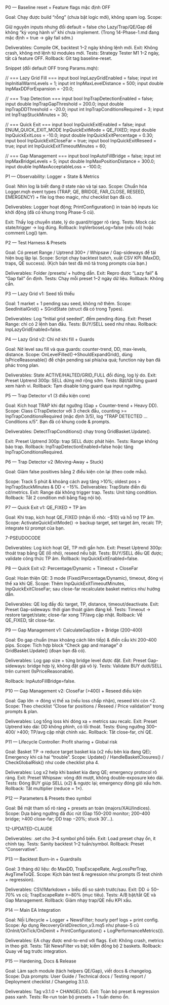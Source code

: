 P0 — Baseline reset + Feature flags mặc định OFF

Goal: Chạy được build “rỗng” (chưa bật logic mới), không spam log.
Scope:

Giữ nguyên inputs nhưng đổi default = false cho Lazy/Trap/QE/Gap để không “kỳ vọng hành vi” khi chưa implement. (Trong 14-Phase-1.md đang mặc định = true → gây fail sớm.) 



Deliverables: Compile OK, backtest 1–2 ngày không lệnh mới.
Exit: Không crash, không mở lệnh từ modules mới.
Tests: Strategy Tester M1 1–2 ngày, tất cả feature OFF.
Rollback: Git tag baseline-reset.

Snippet (đổi default OFF trong Params.mqh):

// === Lazy Grid Fill ===
input bool InpLazyGridEnabled = false;
input int  InpInitialWarmLevels = 1;
input int  InpMaxLevelDistance = 500;
input double InpMaxDDForExpansion = -20.0;

// === Trap Detection ===
input bool   InpTrapDetectionEnabled = false;
input double InpTrapGapThreshold = 200.0;
input double InpTrapDDThreshold = -20.0;
input int    InpTrapConditionsRequired = 3;
input int    InpTrapStuckMinutes = 30;

// === Quick Exit ===
input bool   InpQuickExitEnabled = false;
input ENUM_QUICK_EXIT_MODE InpQuickExitMode = QE_FIXED;
input double InpQuickExitLoss = -10.0;
input double InpQuickExitPercentage = 0.30;
input bool   InpQuickExitCloseFar = true;
input bool   InpQuickExitReseed = true;
input int    InpQuickExitTimeoutMinutes = 60;

// === Gap Management ===
input bool   InpAutoFillBridge = false;
input int    InpMaxBridgeLevels = 5;
input double InpMaxPositionDistance = 300.0;
input double InpMaxAcceptableLoss = -100.0;


P1 — Observability: Logger + State & Metrics

Goal: Nhìn log là biết đang ở state nào và tại sao.
Scope: Chuẩn hóa Logger.mqh event types (TRAP, QE, BRIDGE, FAR_CLOSE, RESEED, EMERGENCY) + file log theo magic, như checklist bạn đã có. 




Deliverables: Logger hoạt động; PrintConfiguration() in toàn bộ inputs lúc khởi động (đã có khung trong Phase-5 cũ). 


Exit: Thấy log chuyển state, lý do guard/trigger rõ ràng.
Tests: Mock các state/trigger → log đúng.
Rollback: InpVerboseLog=false (nếu có) hoặc comment Log() tạm.

P2 — Test Harness & Presets

Goal: Có preset Range / Uptrend 300+ / Whipsaw / Gap-sideways để tái hiện bug lặp lại.
Scope: Script chạy backtest batch, xuất CSV KPI (MaxDD, traps, QE success). (Kịch bản test đã mô tả trong prompts của bạn.) 




Deliverables: Folder /presets/ + hướng dẫn.
Exit: Repro được “Lazy fail” & “Gap fail” ổn định.
Tests: Chạy mỗi preset 1–2 ngày dữ liệu.
Rollback: Không cần.

P3 — Lazy Grid v1: Seed tối thiểu

Goal: 1 market + 1 pending sau seed, không nở thêm.
Scope: SeedInitialGrid() + SGridState (struct đã có trong Types). 


Deliverables: Log “Initial grid seeded”, đếm pending đúng.
Exit: Preset Range: chỉ có 2 lệnh ban đầu.
Tests: BUY/SELL seed như nhau.
Rollback: InpLazyGridEnabled=false.

P4 — Lazy Grid v2: Chỉ nở khi fill + Guards

Goal: Nở level sau fill và qua guards: counter-trend, DD, max-levels, distance.
Scope: OnLevelFilled()->ShouldExpandGrid(), dùng IsPriceReasonable() để chặn pending sai phía/xa quá; function này bạn đã phác trong plan. 



Deliverables: State ACTIVE/HALTED/GRID_FULL đổi đúng, log lý do.
Exit: Preset Uptrend 300p: SELL dừng mở rộng sớm.
Tests: Bật/tắt từng guard xem hành vi.
Rollback: Tạm disable từng guard qua input ngưỡng.

P5 — Trap Detector v1 (3 điều kiện core)

Goal: Kích hoạt TRAP khi đạt ngưỡng (Gap + Counter-trend + Heavy DD).
Scope: Class CTrapDetector với 3 check đầu, counting >= InpTrapConditionsRequired (mặc định 3/5), log “TRAP DETECTED … Conditions x/5”. Bạn đã có khung code & prompts. 


 




Deliverables: DetectTrapConditions() chạy trong GridBasket.Update(). 



Exit: Preset Uptrend 300p: trap SELL được phát hiện.
Tests: Range không báo trap.
Rollback: InpTrapDetectionEnabled=false hoặc tăng InpTrapConditionsRequired.

P6 — Trap Detector v2 (Moving-Away + Stuck)

Goal: Giảm false positives bằng 2 điều kiện còn lại (theo code mẫu). 

Scope: Track 5 phút & khoảng cách avg tăng >10%; oldest pos > InpTrapStuckMinutes & DD < −15%.
Deliverables: TrapState điền đủ cờ/metrics.
Exit: Range dài không trigger trap.
Tests: Unit từng condition.
Rollback: Tắt 2 condition mới bằng flag nội bộ.

P7 — Quick Exit v1: QE_FIXED + TP âm

Goal: Khi trap, kích hoạt QE_FIXED (nhận lỗ nhỏ: −$10) và hỗ trợ TP âm.
Scope: ActivateQuickExitMode() → backup target, set target âm, recalc TP; integrate từ prompt của bạn. 



 

7-PSEUDOCODE


Deliverables: Log kích hoạt QE, TP mới gần hơn.
Exit: Preset Uptrend 300p: thoát trap bằng QE (lỗ nhỏ), reseed nếu bật.
Tests: BUY/SELL đều QE được; validate công thức TP âm.
Rollback: InpQuickExitEnabled=false.

P8 — Quick Exit v2: Percentage/Dynamic + Timeout + CloseFar

Goal: Hoàn thiện QE: 3 mode (Fixed/Percentage/Dynamic), timeout, đóng vị thế xa khi QE.
Scope: Thêm InpQuickExitTimeoutMinutes, InpQuickExitCloseFar; sau close-far recalculate basket metrics như hướng dẫn. 




Deliverables: QE log đầy đủ: target, TP, distance, timeout/deactivate.
Exit: Preset Gap-sideways: thời gian thoát giảm đáng kể.
Tests: Timeout → restore target/state; close-far xong TP/avg cập nhật.
Rollback: Về QE_FIXED, tắt close-far.

P9 — Gap Management v1: CalculateGapSize + Bridge (200–400)

Goal: Đo gap chuẩn (max khoảng cách liên tiếp) & điền cầu khi 200–400 pips.
Scope: Tích hợp block “Check gap and manage” ở GridBasket.Update() (đoạn bạn đã có). 



 




Deliverables: Log gap size + từng bridge level được đặt.
Exit: Preset Gap-sideways: bridge hợp lý, không đặt giá vô lý.
Tests: Validate BUY dưới/SELL trên current (IsPriceReasonable). 




Rollback: InpAutoFillBridge=false.

P10 — Gap Management v2: CloseFar (>400) + Reseed điều kiện

Goal: Gap lớn → đóng vị thế xa (nếu loss chấp nhận), reseed khi còn <2.
Scope: Theo checklist “Close far positions / Reseed / Price validation” trong prompts & plan. 



 




Deliverables: Log tổng loss khi đóng xa + metrics sau recalc.
Exit: Preset Uptrend kéo dài: DD không phình, có lối thoát.
Tests: Đúng ngưỡng 300–400/ >400; TP/avg cập nhật chính xác.
Rollback: Tắt close-far, chỉ QE.

P11 — Lifecycle Controller: Profit sharing + Global risk

Goal: Basket TP → reduce target basket kia (x2 nếu bên kia đang QE); Emergency khi cả hai “trouble”.
Scope: Update() / HandleBasketClosures() / CheckGlobalRisk() như code checklist pha 4. 

 




Deliverables: Log x2 help khi basket kia đang QE; emergency protocol rõ ràng.
Exit: Preset Whipsaw: vòng đời mượt, không double-exposure kéo dài.
Tests: Đóng BUY giúp SELL (x2) & ngược lại; emergency đóng giỏ xấu hơn.
Rollback: Tắt multiplier (reduce = 1×).

P12 — Parameters & Presets theo symbol

Goal: Bề mặt tham số rõ ràng + presets an toàn (majors/XAU/indices).
Scope: Dựa bảng ngưỡng đã đúc rút (Gap 150–200 monitor; 200–400 bridge; >400 close-far; DD trap −20%; stuck 30’…). 

12-UPDATED-CLAUDE


Deliverables: .set cho 3–4 symbol phổ biến.
Exit: Load preset chạy ổn, ít chỉnh tay.
Tests: Sanity backtest 1–2 tuần/symbol.
Rollback: Preset “Conservative”.

P13 — Backtest Burn-in + Guardrails

Goal: 3 tháng dữ liệu: đo MaxDD, TrapEscapeRate, AvgLossPerTrap, AvgTimeToQE.
Scope: Kịch bản test & regression như prompts (5 test chính + regression). 




Deliverables: CSV/Markdown + biểu đồ so sánh trước/sau.
Exit: DD ↓ 50–70% vs cũ; TrapEscapeRate ≥~80% (mục tiêu).
Tests: A/B bật/tắt QE và Gap Management.
Rollback: Giảm nhạy trap/QE nếu KPI xấu.

P14 — Main EA Integration

Goal: Nối Lifecycle + Logger + NewsFilter; hourly perf logs + print config.
Scope: Áp dụng RecoveryGridDirection_v3.mq5 như phase-5 cũ (OnInit/OnTick/OnDeinit + PrintConfiguration() + LogPerformanceMetrics()). 


Deliverables: EA chạy được end-to-end với flags.
Exit: Không crash, metrics in theo giờ.
Tests: Tắt NewsFilter vs bật; kiểm đồng bộ 2 baskets.
Rollback: Quay về tag trước integration.

P15 — Hardening, Docs & Release

Goal: Làm sạch module (tách helpers QE/Gap), viết docs & changelog.
Scope: Dựa prompts: User Guide / Technical docs / Testing report / Deployment checklist / Changelog 3.1.0. 




Deliverables: Tag v3.1.0 + CHANGELOG.
Exit: Toàn bộ preset & regression pass xanh.
Tests: Re-run toàn bộ presets + 1 tuần demo ổn.